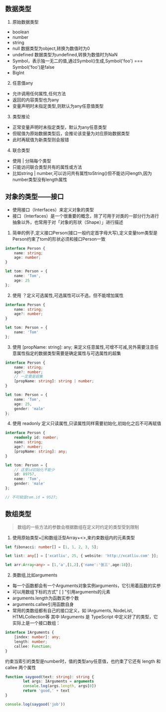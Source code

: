 ## 数据类型
1. 原始数据类型
  - boolean
  - number
  - string
  - null 数据类型为object,转换为数值时为0
  - undefined 数据类型为undefined,转换为数值时为NaN
  - Symbol，表示独一无二的值,通过Symbol()生成,Symbol('foo') === Symbol('foo')是false
  - BigInt
2. 任意值any
  - 允许调用任何属性,任何方法
  - 返回的内容类型也为any
  - 变量声明时未指定类型,则默认为any任意值类型
3. 类型推论
  - 正常变量声明时未指定类型，默认为any任意类型
  - 但赋值为原始数据类型后，会推论该变量为对应原始数据类型
  - 此时再赋值为新类型则会报错
4. 联合类型
  - 使用 | 分隔每个类型
  - 只能访问联合类型共有的属性或方法
  - 比如string | number,可以访问共有属性toString()但不能访问length,因为number类型没有length属性

## 对象的类型——接口
- 使用接口（Interfaces）来定义对象的类型
- 接口（Interfaces）是一个很重要的概念，除了可用于对类的一部分行为进行抽象以外，也常用于对「对象的形状（Shape）」进行描述

1. 简单的例子,定义接口Person(接口一般约定首字母大写),定义变量tom类型是Person约束了tom的形状必须和接口Person一致
```ts
interface Person {
    name: string;
    age: number;
}

let tom: Person = {
    name: 'Tom',
    age: 25
};
```

2. 使用 ？定义可选属性,可选属性可以不选，但不能增加属性
```ts
interface Person {
    name: string;
    age?: number;
}

let tom: Person = {
    name: 'Tom'
};
```

3. 使用 [propName: string]: any; 来定义任意属性,可增不可减,另外需要注意任意属性指定的数据类型需要是确定属性与可选属性的超集
```ts
interface Person {
    name: string;
    age?: number;
    // 一定要是超集
    [propName: string]: string | number;
}

let tom: Person = {
    name: 'Tom',
    age: 25,
    gender: 'male'
};
```
4. 使用 readonly 定义只读属性,只读属性同样需要初始化,初始化之后不可再赋值
```ts
interface Person {
    readonly id: number;
    name: string;
    age?: number;
    [propName: string]: any;
}

let tom: Person = {
    // 这里id初始化不能少
    id: 89757,
    name: 'Tom',
    gender: 'male'
};

// 不可赋值tom.id = 9527;
```
## 数组类型
>数组的一些方法的参数会根据数组在定义时约定的类型受到限制
1. 使用原始类型+[]和数组泛型Array+<>,来约束数组内的元素类型
```ts
let fibonacci: number[] = [1, 1, 2, 3, 5];

let list: any[] = ['xcatliu', 25, { website: 'http://xcatliu.com' }];

let arr:Array<any> = [1,'a',[1,2],{'name':'张三',age:18}];
```

2. 类数组,比如arguments
- 每一个函数都会有一个Arguments对象实例arguments，它引用着函数的实参
- 可以用数组下标的方式" [ ] "引用arguments的元素
- arguments.length为函数实参个数
- arguments.callee引用函数自身
- 常用的类数组都有自己的接口定义，如 IArguments, NodeList, HTMLCollection等
其中 IArguments 是 TypeScript 中定义好了的类型，它实际上是一个接口数组：
```ts
interface IArguments {
    [index: number]: any;
    length: number;
    callee: Function;
}
```
约束当索引的类型是number时，值的类型any任意值，也约束了它还有 length 和 callee 两个属性
```ts
function saygood(text: string): string {
        let args: IArguments = arguments
        console.log(args.length, args[0])
        return 'good,' + text
}

console.log(saygood('job'))
```














